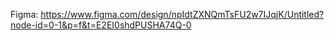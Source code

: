 Figma: https://www.figma.com/design/npIdtZXNQmTsFU2w7IJqjK/Untitled?node-id=0-1&p=f&t=E2EI0shdPUSHA74Q-0